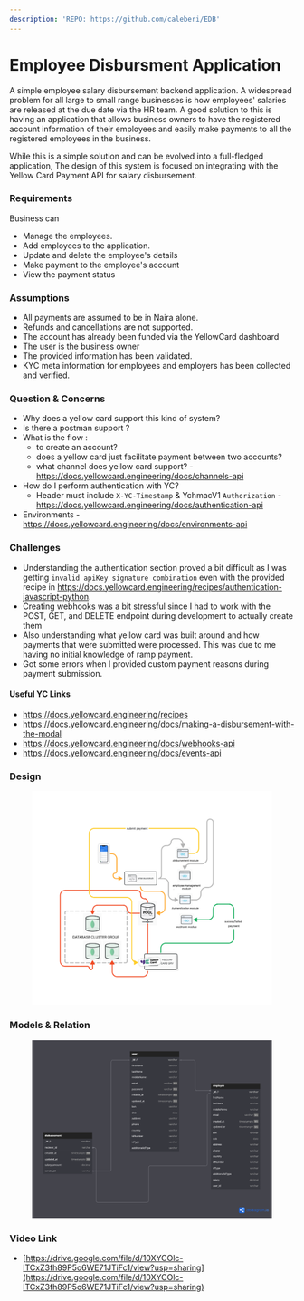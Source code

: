 ```yaml
---
description: 'REPO: https://github.com/caleberi/EDB'
---
```


# Employee Disbursment Application

A simple employee salary disbursement backend application. A widespread problem for all large to small range businesses is how employees' salaries are released at the due date via the HR team. A good solution to this is having an application that allows business owners to have the registered account information of their employees and easily make payments to all the registered employees in the business.

While this is a simple solution and can be evolved into a full-fledged application, The design of this system is focused on integrating with the Yellow Card Payment API for salary disbursement.

### Requirements

Business can

* Manage the employees.
* Add employees to the application.
* Update and delete the employee's details
* Make payment to the employee's account
* View the payment status

### Assumptions

* All payments are assumed to be in Naira alone.
* Refunds and cancellations are not supported.
* The account has already been funded via the YellowCard dashboard
* The user is the business owner
* The provided information has been validated.
* KYC meta information for employees and employers has been collected and verified.

### Question & Concerns

* Why does a yellow card support this kind of system?
* Is there a postman support ?
* What is the flow :
  * to create an account?
  * does a yellow card just facilitate payment between two accounts?
  * what channel does yellow card support? - https://docs.yellowcard.engineering/docs/channels-api
* How do I perform authentication with YC?
  * Header must include `X-YC-Timestamp` & YchmacV1 `Authorization` - https://docs.yellowcard.engineering/docs/authentication-api
* Environments - https://docs.yellowcard.engineering/docs/environments-api

### Challenges

* Understanding the authentication section proved a bit difficult as I was getting `invalid apiKey signature combination` even with the provided recipe in https://docs.yellowcard.engineering/recipes/authentication-javascript-python.
* Creating webhooks was a bit stressful since I had to work with the POST, GET, and DELETE endpoint during development to actually create them
* Also understanding what yellow card was built around and how payments that were submitted were processed. This was due to me having no initial knowledge of ramp payment.
* Got some errors when I provided custom payment reasons during payment submission.

#### Useful YC Links

* https://docs.yellowcard.engineering/recipes
* https://docs.yellowcard.engineering/docs/making-a-disbursement-with-the-modal
* https://docs.yellowcard.engineering/docs/webhooks-api
* https://docs.yellowcard.engineering/docs/events-api

### Design

<figure><img src="../.gitbook/assets/image.png" alt=""><figcaption></figcaption></figure>

### Models & Relation

<figure><img src="../.gitbook/assets/image (1).png" alt=""><figcaption></figcaption></figure>

### Video Link

* [https://drive.google.com/file/d/10XYCOlc-lTCxZ3fh89P5o6WE71JTiFc1/view?usp=sharing](https://drive.google.com/file/d/10XYCOlc-lTCxZ3fh89P5o6WE71JTiFc1/view?usp=sharing)

